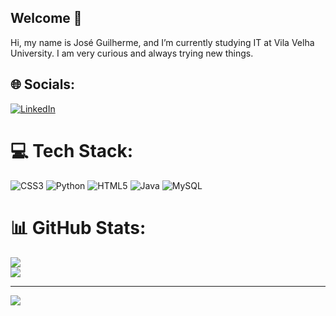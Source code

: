 ## Welcome 👋

Hi, my name is José Guilherme, and I’m currently studying IT at Vila Velha University. I am very curious and always trying new things.
<br clear="both">

###


## 🌐 Socials:
[![LinkedIn](https://img.shields.io/badge/LinkedIn-%230077B5.svg?logo=linkedin&logoColor=white)](https://linkedin.com/in/https://www.linkedin.com/in/guilherme-ramaldes/) 

# 💻 Tech Stack:
![CSS3](https://img.shields.io/badge/css3-%231572B6.svg?style=flat&logo=css3&logoColor=white) ![Python](https://img.shields.io/badge/python-3670A0?style=flat&logo=python&logoColor=ffdd54) ![HTML5](https://img.shields.io/badge/html5-%23E34F26.svg?style=flat&logo=html5&logoColor=white) ![Java](https://img.shields.io/badge/java-%23ED8B00.svg?style=flat&logo=openjdk&logoColor=white) ![MySQL](https://img.shields.io/badge/mysql-4479A1.svg?style=flat&logo=mysql&logoColor=white)
# 📊 GitHub Stats:
![](https://github-readme-streak-stats.herokuapp.com/?user=Otkk&theme=dark&hide_border=true)<br/>
![](https://github-readme-stats.vercel.app/api/top-langs/?username=Otkk&theme=dark&hide_border=true&include_all_commits=false&count_private=false&layout=compact)

---
[![](https://visitcount.itsvg.in/api?id=Otkk&icon=0&color=12)](https://visitcount.itsvg.in)

<!-- Proudly created with GPRM ( https://gprm.itsvg.in ) -->

